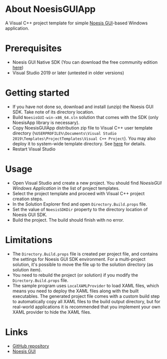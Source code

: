 # About NoesisGUIApp
A Visual C++ project template for simple [Noesis GUI](https://www.noesisengine.com/index.php)-based Windows application.

# Prerequisites
- Noesis GUI Native SDK (You can download the free community edition [here](https://www.noesisengine.com/licensing.php))
- Visual Studio 2019 or later (untested in older versions)

# Getting started
- If you have not done so, download and install (unzip) the Noesis GUI SDK. Take note of its directory location.
- Build `NoesisGUI-win-x86_64.sln` solution that comes with the SDK (only NoesisApp library is necessary). 
- Copy NoesisGUIApp distribution zip file to Visual C++ user template directory (`%USERPROFILE%\Documents\Visual Studio 2019\Templates\ProjectTemplates\Visual C++ Project`).
You may also deploy it to system-wide template directory. See [here](https://docs.microsoft.com/en-us/visualstudio/ide/how-to-locate-and-organize-project-and-item-templates?view=vs-2019) for details.
- Restart Visual Studio

# Usage
- Open Visual Studio and create a new project. You should find _NoesisGUI Windows Application_ in the list of project templates.
- Select the project template and proceed with Visual C++ project creation steps.
- In the Solution Explorer find and open `Directory.Build.props` file.
- Set the value of `NoesisSDKDir` property to the directory location of Noesis GUI SDK.
- Build the project. The build should finish with no error.

# Limitations
- The `Directory.Build.props` file is created per project file, and contains the settings for Noesis GUI SDK environment. For a multi-project solution, it's possible to move the file up to the solution directory (as solution item).
- You need to rebuild the project (or solution) if you modify the `Directory.Build.props` file.
- The sample program uses `LocalXAMLProvider` to load XAML files, which means you need to deploy the XAML files along with the built executables. The generated project file comes with a custom build step to automatically copy all XAML files to the build output directory, but for real-world applications it is recommended that you implement your own XAML provider to hide the XAML files.

# Links
- [GitHub repository](https://github.com/satorp/NoesisGUIApp)
- [Noesis GUI](https://www.noesisengine.com/)
